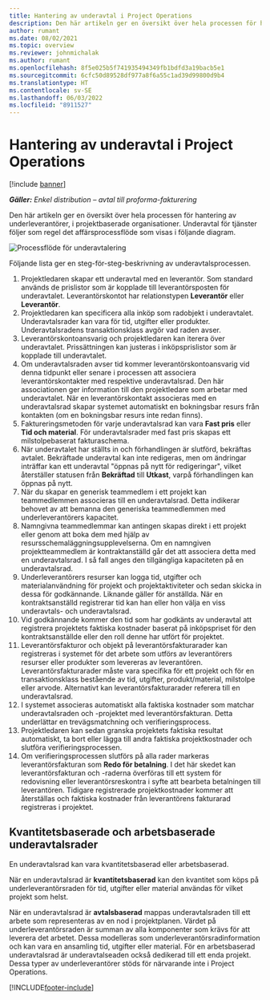 ```yaml
---
title: Hantering av underavtal i Project Operations
description: Den här artikeln ger en översikt över hela processen för hantering av underleverantörer, vanligtvis i projektbaserade organisationer.
author: rumant
ms.date: 08/02/2021
ms.topic: overview
ms.reviewer: johnmichalak
ms.author: rumant
ms.openlocfilehash: 8f5e025b5f741935494349fb1bdfd3a19bacb5e1
ms.sourcegitcommit: 6cfc50d89528df977a8f6a55c1ad39d99800d9b4
ms.translationtype: HT
ms.contentlocale: sv-SE
ms.lasthandoff: 06/03/2022
ms.locfileid: "8911527"
---
```

# <a name="subcontract-management-in-project-operations"></a>Hantering av underavtal i Project Operations

[!include [banner](../../includes/dataverse-preview.md)]

_**Gäller:** Enkel distribution – avtal till proforma-fakturering_

Den här artikeln ger en översikt över hela processen för hantering av underleverantörer, i projektbaserade organisationer. Underavtal för tjänster följer som regel det affärsprocessflöde som visas i följande diagram.

![Processflöde för underavtalering](../media/SubcontractingProcessFlow.png)

Följande lista ger en steg-för-steg-beskrivning av underavtalsprocessen.

1. Projektledaren skapar ett underavtal med en leverantör. Som standard används de prislistor som är kopplade till leverantörsposten för underavtalet. Leverantörskontot har relationstypen **Leverantör** eller **Leverantör**.
2. Projektledaren kan specificera alla inköp som radobjekt i underavtalet. Underavtalsrader kan vara för tid, utgifter eller produkter. Underavtalsradens transaktionsklass avgör vad raden avser.
3. Leverantörskontoansvarig och projektledaren kan iterera över underavtalet. Prissättningen kan justeras i inköpsprislistor som är kopplade till underavtalet.
4. Om underavtalsraden avser tid kommer leverantörskontoansvarig vid denna tidpunkt eller senare i processen att associera leverantörskontakter med respektive underavtalsrad. Den här associationen ger information till den projektledare som arbetar med underavtalet. När en leverantörskontakt associeras med en underavtalsrad skapar systemet automatiskt en bokningsbar resurs från kontakten (om en bokningsbar resurs inte redan finns).
5. Faktureringsmetoden för varje underavtalsrad kan vara **Fast pris** eller **Tid och material**. För underavtalsrader med fast pris skapas ett milstolpebaserat fakturaschema.
6.  När underavtalet har ställts in och förhandlingen är slutförd, bekräftas avtalet. Bekräftade underavtal kan inte redigeras, men om ändringar inträffar kan ett underavtal "öppnas på nytt för redigeringar", vilket återställer statusen från **Bekräftad** till **Utkast**, varpå förhandlingen kan öppnas på nytt. 
7.  När du skapar en generisk teammedlem i ett projekt kan teammedlemmen associeras till en underavtalsrad. Detta indikerar behovet av att bemanna den generiska teammedlemmen med underleverantörers kapacitet.
8.  Namngivna teammedlemmar kan antingen skapas direkt i ett projekt eller genom att boka dem med hjälp av resursschemaläggningsupplevelserna. Om en namngiven projektteammedlem är kontraktanställd går det att associera detta med en underavtalsrad. I så fall anges den tillgängliga kapaciteten på en underavtalsrad.
9.  Underleverantörers resurser kan logga tid, utgifter och materialanvändning för projekt och projektaktiviteter och sedan skicka in dessa för godkännande. Liknande gäller för anställda. När en kontraktsanställd registrerar tid kan han eller hon välja en viss underavtals- och underavtalsrad.
10. Vid godkännande kommer den tid som har godkänts av underavtal att registrera projektets faktiska kostnader baserat på inköpspriset för den kontraktsanställde eller den roll denne har utfört för projektet.
11. Leverantörsfakturor och objekt på leverantörsfakturarader kan registreras i systemet för det arbete som utförs av leverantörers resurser eller produkter som levereras av leverantören. Leverantörsfakturarader måste vara specifika för ett projekt och för en transaktionsklass bestående av tid, utgifter, produkt/material, milstolpe eller arvode. Alternativt kan leverantörsfakturarader referera till en underavtalsrad.
12. I systemet associeras automatiskt alla faktiska kostnader som matchar underavtalsraden och -projektet med leverantörsfakturan. Detta underlättar en trevägsmatchning och verifieringsprocess.
13. Projektledaren kan sedan granska projektets faktiska resultat automatiskt, ta bort eller lägga till andra faktiska projektkostnader och slutföra verifieringsprocessen.
14. Om verifieringsprocessen slutförs på alla rader markeras leverantörsfakturan som **Redo för betalning**. I det här skedet kan leverantörsfakturan och -raderna överföras till ett system för redovisning eller leverantörsreskontra i syfte att bearbeta betalningen till leverantören. Tidigare registrerade projektkostnader kommer att återställas och faktiska kostnader från leverantörens fakturarad registreras i projektet.

## <a name="quantity-based-subcontract-lines-and-work-based-subcontract-lines"></a>Kvantitetsbaserade och arbetsbaserade underavtalsrader

En underavtalsrad kan vara kvantitetsbaserad eller arbetsbaserad. 

När en underavtalsrad är **kvantitetsbaserad** kan den kvantitet som köps på underleverantörsraden för tid, utgifter eller material användas för vilket projekt som helst.

När en underavtalsrad är **avtalsbaserad** mappas underavtalsraden till ett arbete som representeras av en nod i projektplanen. Värdet på underleverantörsraden är summan av alla komponenter som krävs för att leverera det arbetet. Dessa modelleras som underleverantörsradinformation och kan vara en ansamling tid, utgifter eller material. För en arbetsbaserad underavtalsrad är underavtalseaden också dedikerad till ett enda projekt. Dessa typer av underleverantörer stöds för närvarande inte i Project Operations.

[!INCLUDE[footer-include](../../includes/footer-banner.md)]

